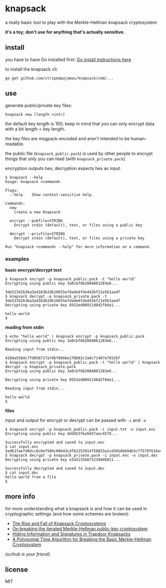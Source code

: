 # knapsack

a really basic tool to play with the Merkle-Hellman knapsack cryptosystem

**it's a toy; don't use for anything that's actually sensitive.**

## install
you have to have Go installed first: [Go install instructions here](https://golang.org/doc/install)

to install the knapsack cli:
```shell
go get github.com/stripedpajamas/knapsack/cmd/...
```

## use
generate public/private key files:
```shell
knapsack new [length <int>]
```

the default key length is 100; keep in mind that you can only encrypt data with a bit length < key length.

the key files are msgpack-encoded and aren't intended to be human-readable.

the public file (`knapsack_public.pack`) is used by other people to encrypt things that only you can read (with `knapsack_private.pack`).

encryption outputs hex, decryption expects hex as input.

```shell
$ knapsack --help
Usage: knapsack <command>

Flags:
  --help    Show context-sensitive help.

Commands:
  new
    Create a new Knapsack

  encrypt --pubfile=STRING
    Encrypt stdin (default), text, or files using a public key

  decrypt --privfile=STRING
    Decrypt stdin (default), text, or files using a private key

Run "knapsack <command> --help" for more information on a command.
```

### examples
**basic encrypt/decrypt text**
```shell
$ knapsack encrypt -p knapsack_public.pack -t "hello world"
Encrypting using public key 3a0cbf6b2084861283e6...

3de52342b3ba3ad163b2db16655efdade6fde443bf21e561aa4f
$ knapsack decrypt -p knapsack_private.pack -t 3de52342b3ba3ad163b2db16655efdade6fde443bf21e561aa4f
Decrypting using private key 8552ed80921d8d2f6de1...

hello world
$
```

**reading from stdin**
```shell
$ echo "hello world" | knapsack encrypt -p knapsack_public.pack
Encrypting using public key 3a0cbf6b2084861283e6...

Reading input from stdin...

4260a558dc7fd858717a7dbf8666e2f0b82c3a9cf1407e7032bf
$ knapsack encrypt -p knapsack_public.pack -t "hello world" | knapsack decrypt -p knapsack_private.pack
Encrypting using public key 3a0cbf6b2084861283e6...

Decrypting using private key 8552ed80921d8d2f6de1...

Reading input from stdin...

hello world
$
```

**files**

input and output for encrypt or decrypt can be passed with `-i` and `-o`
```shell
$ knapsack encrypt -p knapsack_public.pack -i input.txt -o input.enc
Encrypting using public key ddd453fba5657aec4578...

Successfully encrypted and saved to input.enc
$ cat input.enc
5ed61faefd9dcc6c8ef589c00b43cdf62253914758033a1cd3918bb9db3cf7579f616e4568ae0867835506d4e996e28e87db46
$ knapsack decrypt -p knapsack_private.pack -i input.enc -o input.dec
Decrypting using private key e3a5235b87323944b011...

Successfully decrypted and saved to input.dec
$ cat input.dec
hello world from a file
$
```



## more info
for more understanding what a knapsack is and how it can be used in cryptographic settings (and how some schemes are broken):
- [The Rise and Fall of Knapsack Cryptosystems](http://www.dtc.umn.edu/~odlyzko/doc/arch/knapsack.survey.pdf)
- [On breaking the iterated Merkle-Hellman public-key cryptosystem](https://doi.org/10.1007%2F978-1-4757-0602-4_29)
- [Hiding Information and Signatures in Trapdoor Knapsacks](https://ee.stanford.edu/~hellman/publications/30.pdf)
- [A Polynomial Time Algorithm for Breaking the Basic Merkle-Hellman Cryptosystem](https://link.springer.com/chapter/10.1007/978-1-4757-0602-4_27)

(_scihub is your friend_)


## license
MIT
